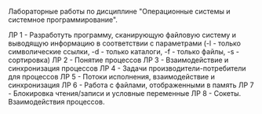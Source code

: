 Лабораторные работы по дисциплине "Операционные системы и системное программирование".

ЛР 1 - Разработуть программу, сканирующую файловую систему и выводящую информацию в соответствии с параметрами (-l - только символические ссылки, -d - только каталоги, -f - только файлы, -s - сортировка)
ЛР 2 - Понятие процессов
ЛР 3 - Взаимодействие и синхронизация процессов
ЛР 4 - Задачи производители-потребители для процессов
ЛР 5 - Потоки исполнения, взаимодействие и синхронизация
ЛР 6 - Работа с файлами, отображенными в память
ЛР 7 - Блокировка чтения/записи и условные переменные
ЛР 8 - Сокеты. Взаимодействия процессов.
